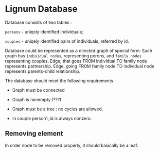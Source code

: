 
# Lignum Database


Database consists of two tables : 

 `persons` - uniqely identified individuals;

 `couples` - uniqely identified pairs of individuals, referred by id.


Database could be represented as a directed graph of special form. Such graph has `individual nodes`,
representing perons, and `family nodes` representing couples. Edge, that goes FROM individual
TO family node represents partnership. Edge, going FROM family node TO individual node represents
parents-child relationship.

 The database should meet the following requirements

 - Graph must be connected

 - Graph is nonempty (???)

 - Graph must be a tree : no cycles are allowed. 

 - In couple person1_id is always nonzero.




## Removing element

In order node to be removed properly, it should basically be a leaf.


